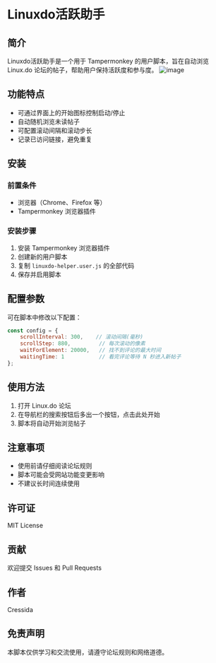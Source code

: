 # Linuxdo活跃助手

## 简介

Linuxdo活跃助手是一个用于 Tampermonkey 的用户脚本，旨在自动浏览 Linux.do 论坛的帖子，帮助用户保持活跃度和参与度。
![image](https://github.com/user-attachments/assets/d512be09-2068-42ed-a063-825a30f8a3c8)

## 功能特点

- 可通过界面上的开始图标控制启动/停止
- 自动随机浏览未读帖子
- 可配置滚动间隔和滚动步长
- 记录已访问链接，避免重复

## 安装

### 前置条件

- 浏览器（Chrome、Firefox 等）
- Tampermonkey 浏览器插件

### 安装步骤

1. 安装 Tampermonkey 浏览器插件
2. 创建新的用户脚本
3. 复制 `linuxdo-helper.user.js` 的全部代码
4. 保存并启用脚本

## 配置参数

可在脚本中修改以下配置：

```javascript
const config = {
    scrollInterval: 300,    // 滚动间隔(毫秒)
    scrollStep: 880,         // 每次滚动的像素
    waitForElement: 20000,   // 找不到评论的最大时间
    waitingTime: 1           // 看完评论等待 N 秒进入新帖子
};
```

## 使用方法

1. 打开 Linux.do 论坛
2. 在导航栏的搜索按钮后多出一个按钮，点击此处开始
3. 脚本将自动开始浏览帖子

## 注意事项

- 使用前请仔细阅读论坛规则
- 脚本可能会受网站功能变更影响
- 不建议长时间连续使用

## 许可证

MIT License

## 贡献

欢迎提交 Issues 和 Pull Requests

## 作者

Cressida

## 免责声明

本脚本仅供学习和交流使用，请遵守论坛规则和网络道德。
